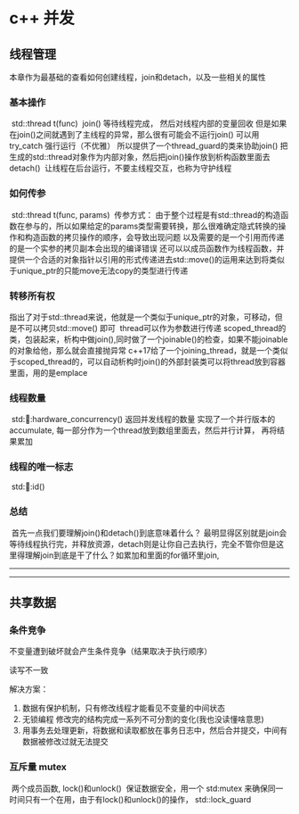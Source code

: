# c++ 并发

## 线程管理

​    本章作为最基础的查看如何创建线程，join和detach，以及一些相关的属性

###     基本操作

​        std::thread t(func)
​        join() 等待线程完成， 然后对线程内部的变量回收
​        但是如果在join()之间就遇到了主线程的异常，那么很有可能会不运行join()
​                可以用try_catch 强行运行（不优雅）
​                所以提供了一个thread_guard的类来协助join()
​                    把生成的std::thread对象作为内部对象，然后把join()操作放到析构函数里面去
​        detach()
​            让线程在后台运行，不要主线程交互，也称为守护线程

###     如何传参

​        std::thread t(func, params)
​        传参方式：
​            由于整个过程是有std::thread的构造函数在参与的，所以如果给定的params类型需要转换，那么很难确定
​                隐式转换的操作和构造函数的拷贝操作的顺序，会导致出现问题
​            以及需要的是一个引用而传递的是一个实参的拷贝副本会出现的编译错误
​            还可以以成员函数作为线程函数，并提供一个合适的对象指针以引用的形式传递进去
​        std::move()的运用来达到将类似于unique_ptr的只能move无法copy的类型进行传递

###     转移所有权

​        指出了对于std::thread来说，他就是一个类似于unique_ptr的对象，可移动，但是不可以拷贝
​            std::move() 即可
​        thread可以作为参数进行传递
​        scoped_thread的类，包装起来，析构中做join(),同时做了一个joinable()的检查，如果不能
​            joinable的对象给他，那么就会直接抛异常
​        c++17给了一个joining_thread，就是一个类似于scoped_thread的，可以自动析构时join()的外部封装类
​        可以将thread放到容器里面，用的是emplace

###     线程数量

​        std::thread::hardware_concurrency() 返回并发线程的数量
​        实现了一个并行版本的accumulate, 每一部分作为一个thread放到数组里面去，然后并行计算， 再将结果累加

###     线程的唯一标志

​        std::thread::id()

### 总结

​		首先一点我们要理解join()和detach()到底意味着什么？
​		最明显得区别就是join会等待线程执行完，并释放资源，detach则是让你自己去执行，完全不管你
​		但是这里得理解join到底是干了什么？如累加和里面的for循环里join,

------

------

## 共享数据

###     条件竞争

不变量遭到破坏就会产生条件竞争（结果取决于执行顺序）

读写不一致

解决方案：

1. 数据有保护机制，只有修改线程才能看见不变量的中间状态
2. 无锁编程  修改完的结构完成一系列不可分割的变化(我也没读懂啥意思)
3. 用事务去处理更新，将数据和读取都放在事务日志中，然后合并提交，中间有数据被修改过就无法提交

###     互斥量 mutex 

​		两个成员函数, lock()和unlock()
​        保证数据安全，用一个 std:mutex 来确保同一时间只有一个在用，由于有lock()和unlock()的操作，
​        std::lock_guard<template> 模板类，template 为mutex时，构造函数就加锁，析构函数解锁
​        然而信号量机制并不能完全解决条件竞争，因为如果把该数据的指针或者引用传递出来， 那么外部的没有获取到锁的代码也就可以去修改里面的值了,以及当成员函数把以引用或者指针的方式作为参数传递进去也是有可能出现上述问题的
​        描述了对于锁的粒度不能太细导致某些操作未被覆盖，不能太大，导致多核不能利用起来
​        用了一个stack的top()和pop()可能在多线程中引发问题来讨论如何修改，使得接口的安全性提升

###     死锁

​        对锁的竞争，各自锁定一个互斥量，等待对方释放
​        解决方案：
​            1、std::lock() 提前把需要的所有资源的锁都获取了，只要没有都获取，就失败
​                这里std::lock()是一个类，而不是一个mutex的成员函数
​                c++17提供了一个std::scoped_lock<>,和lock_guard相似，构造时锁定，析构时释放
​            2、避免嵌套锁，一个线程获取到一个锁之后就不再去获取第二个锁，并不是说一个线程不能获取两个锁，
​                而是不能嵌套
​            3、避免在持有锁的时候去调用外部的代码
​            3、使用固定顺序获取锁
​                例如对链表中每一个节点都有一个锁，那么做遍历的时候如果两个相反顺序就可能出现死锁
​            4、使用层次锁结构 就是在一个线程获得了一个中层次的锁之后，只能对低层次的加锁，
​                如果再去向高层次的加锁的话就会报错,给出了一个层级锁的实现方式
​        std::unique_lock<template>()
​            可以传递、转移该锁到另一个作用域

###     其他保护共享数据的方式

​        共享数据的初始化过程是一个，可以使用std::once_flag和std::call_once()来完成对数据的初始化过程
​        读写锁，std::shared_lock进行读锁的锁定，然后写锁就是普通的锁，用一个std::shared_mutex来进行保护
​        嵌套锁，由于可能存在锁完之后的外部调用，所以一个一个std::recursive_mutex来作为一个可循环加锁解锁的锁

------

------

## 同步操作

###     等待条件

​        一个线程等待另一个线程完成后才能继续
​            解决方法
​                1、持续检查
​                2、周期性检查 中途sleep_for(100)
​                3、条件达成 std::condition_variable和std::condition_variable_any
​        使用条件变量实现线程安全的queue
​        当一个线程需要另一个线程发出什么信号之后才能继续的时候就使用条件变量
​            std::condition_variable.wait(lock, func()),传递一个锁和一个条件判断函数
​            本质上是一个忙碌-等待的循环优化

###     Future 等待一个期待值

​        thread 是一个没有返回值的线程，那么当要求给返回值的时候怎么办？
​            回顾一个问题，就是多线程下的返回值，那么必然是一个异步的任务，如果是同步的，那么直接等join()之后
​                就可以解决， 所以引出了std::async，异步任务，返回一个持有计算结果的std::future<T>, 这样的
​                future也指定了说能给到期待的返回值类型
​            std::async和std::thread的用法类似
​        std::packaged_task， 这是一个和std::future的任务相关联的
​            调用方法示例
​            int f();
​            std::packaged_task<int()> pt(f);
​            auto ft = pt.get_future();
​            pt(); // 调用std::packaged_task对象，将std::future设为就绪
​            std::cout << ft.get();
​        std::promise<T>
​            区别std::promise<T> 和std::packaged_task<t()>, 都可以返回一个future<t>的对象，用get_feature方法
​                但是std::promise<t>是去set_value,但是packaged_task则是run 一个func,然后获取结果
​        std::future里面也是可以存储异常的， std::promise也是可以set_exception()
​            同时如果在packaged_task中没有run,或者promise中没有set_value就直接析构了，也会给到future一个异常
​        std::shared_future 解决了 future的只能一个get和传递一次结果出来的问题

------

------

## 原子操作和内存模型

### 原子类型

std::atomic<template T> 标准的原子类型

​	成员函数 store, load, exchange, compere_exchange_weak, compare_exchange_strong

std::atomic_flag一个最简单的原子类型，表示一个bool标志

### CAS

主要内容是conpare_exchange()的操作，A.compare_exchange_weak(b,c,...),这里首先区三个参数，A是atomic, b是一个引用(期望值)，c是一个普通参数，表示如果成功之后设置给A.value的值。那么这个函数的执行逻辑是：1、如果A.value == b, 那么A.value=c, return ture;2:如果A.value !=b, 那么b = A.value, return false;

> The compare/exchange operation is the cornerstone of programming with atomic types; it compares the value of the atomic variable with a supplied expected value and stores the supplied desired value if they’re equal.

然后是compare_exchange_weak()和compare_exchange_strong()的区别。主要是在weak在将c赋值给A的过程中可能会由于cpu的线程调度导致赋值失败（还没赋值就调度了），那么这个时候还是会返回false.

### 同步操作和强制排序

Synchronizes-with:  ***必须是在原子类型上的***，如果线程A写入一个值，线程B读取该值，则A synchronizes-with B

happens-before: ***针对某一行代码或者一个操作的***如果一个操作在另一个之前，就可以说前一个操作happens-before（且strongly-happens-before）后一个操作，如同一行代码f(g(),h()), 那么g和h就不是happends_before的了

inter-thread happens-before， 表示的是线程之间的happened-before

#### 顺序一致性和内存模型

为什么要做顺序一致性和内存模型？ 由于在一般环境下可能编译器可能底层的cpu实现的时候会去reorder整个代码的顺序，虽然reorder之后对于单线程来说依然是能得到唯一结果的，但是对于多线程来说，可能会出现reorder之后结果不对，那么需要对这个reorder做一些限制。

release_acqure是一个最主要的方式，release之前的操作都不能reorder到后面去，acquire之后的操作都不能reorder到acquire之前，即release语句可以往下移，acquire语句往上移，同时区分一个点是release一定是写，acquire一定是读操作吗？

------

## 无锁的并发数据结构

### 无阻塞和阻塞：

指的是是否调用了库函数的阻塞操作对线程进行阻塞（无阻塞的数据结构并非都是无锁的，因为有的锁并不会调用阻塞操作来阻塞整个线程？例如锁的实现是不断的循环去检查值）

同时这里也有有锁和无锁的区分也不是特别明显，因为有的atomic的操作看上去无锁，但是可能在里面的具体实现又是有锁的，不然怎么会有atomic的is_lock_free()的成员函数去检查？

### 为什么要用无锁数据结构

​	优点：并发最大化，没有阻塞或等待， 无死锁。

 	缺点：最终的整体性能可能反而会更低(多个线程同时访问同一数据时，会失败再次尝试，那么这个循环时间不确定)

### 无锁的栈

​	push和pop的实现方式首先是利用了compare_exchange_weak()来保证了这次“读写”操作的原子性，然后为了不去解决head和tail都为空的问题，多加一个dummy head来解决这件事情，然后就是保证最后赋值返回的异常处理。所以用了shared_ptr来保证即使节点被移除了，也能返回一个nullptr. 

​	前面的pop()过程，是直接对获取到的node的内存释放的，因为这个node此时可能还在其他的线程里面被持有着，当前线程释放了，对于后面的线程来获取value或者next的时候就会直接抛出异常，这是我们不想要的结果。那么如何处理这个内存的泄露呢？

​	内存泄露的解决方案：

1. 直接统计当前调用pop的线程数量，数量为1的时候就直接释放当前的node, 否则就添加到一个to_delete的数组里面去，给到下一次pop的线程数量为1的时候再去吧to_delete的也一并删除了
2. 风险指针（hazard point)：就是将当前的线程ID和该节点作为一个HP指针，存放到一个全局的数组里面，然后在该线程成功结束了前面的取值操作之后，去全局数组里面看，是还有人拿着这个node， 有的话就把这个加入待删除列表，否则的话直接释放
3. 引用计数：首先如果能保证shared_ptr是一个lock_free的，那么就直接把node设置为shared_ptr就完全可以了，这样的话就能在自己的引用计数上为0的时候就自己释放，但是一般shared_ptr很难实现原子操作。***两个引用计数***的方法就能做到安全删除节点， 外部计数和内部计数，总和即为对节点的引用数，外部初始化为1，内部为0， 每次读取，外部+1， 读取结束，内部-1， 和为0,就释放

### ABA问题：

​	由于CAS的判断是按照指针位置来确定的，那么可能出现其他线程把当前指针里面的内容修改了，最后的判断根据指针来说却是完全正确的，这个时候无法判断是否被修改了相关内容。











